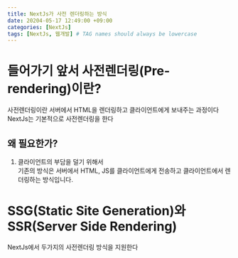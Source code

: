 ```yaml
---
title: NextJs가 사전 렌더링하는 방식
date: 20204-05-17 12:49:00 +09:00
categories: [NextJs]
tags: [NextJs, 웹개발] # TAG names should always be lowercase
---
```


# 들어가기 앞서 사전렌더링(Pre-rendering)이란?

사전렌더링이란 서버에서 HTML을 렌더링하고 클라이언트에게 보내주는 과정이다  
NextJs는 기본적으로 사전렌더링을 한다

## 왜 필요한가?

1. 클라이언트의 부담을 덜기 위해서  
   기존의 방식은 서버에서 HTML, JS를 클라이언트에게 전송하고 클라이언트에서 렌더링하는 방식입니다.

# SSG(Static Site Generation)와 SSR(Server Side Rendering)

NextJs에서 두가지의 사전렌더링 방식을 지원한다
